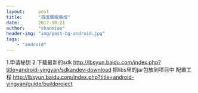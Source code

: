 ```yaml
---
layout:     post
title:      "百度鹰眼集成"
date:       2017-10-21
author:     "shaomiao"
header-img: "img/post-bg-android.jpg"
tags:
    - "android"
---
```

1.申请秘钥
2.下载最新的sdk
http://lbsyun.baidu.com/index.php?title=android-yingyan/sdkandev-download
把libs里的jar包放到项目中
配置工程
http://lbsyun.baidu.com/index.php?title=android-yingyan/guide/buildproject
